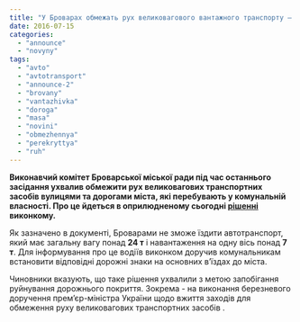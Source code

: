 ```yaml
---
title: "У Броварах обмежать рух великовагового вантажного транспорту – виконком"
date: 2016-07-15
categories: 
  - "announce"
  - "novyny"
tags: 
  - "avto"
  - "avtotransport"
  - "announce-2"
  - "brovany"
  - "vantazhivka"
  - "doroga"
  - "masa"
  - "novini"
  - "obmezhennya"
  - "perekryttya"
  - "ruh"
---
```


**Виконавчий комітет Броварської міської ради під час останнього засідання ухвалив обмежити рух великовагових транспортних засобів вулицями та дорогами міста, які перебувають у комунальній власності. Про це йдеться в оприлюдненому сьогодні [рішенні](http://brovary.kiev.ua/r%D1%96shennya-vikonavchogo-kom%D1%96tetu-v%D1%96d-12072016%E2%84%96411-pro-obmezhennya-rukhu-velikovagovogo-transportu) виконкому.**

Як зазначено в документі, Броварами не зможе їздити автотранспорт, який має загальну вагу понад **24 т** і навантаження на одну вісь понад **7 т**. Для інформування про це водіїв виконком доручив комунальникам встановити відповідні дорожні знаки на основних в’їздах до міста.

Чиновники вказують, що таке рішення ухвалили з метою запобігання руйнування дорожнього покриття. Зокрема - на виконання березневого доручення прем’єр-міністра України щодо вжиття заходів для обмеження руху великовагових транспортних засобів .
